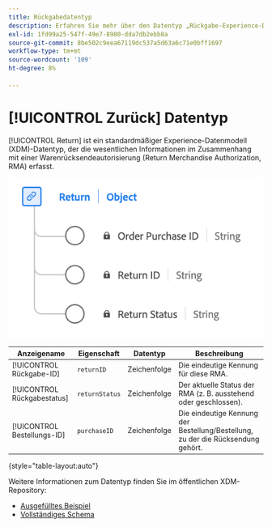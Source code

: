 ```yaml
---
title: Rückgabedatentyp
description: Erfahren Sie mehr über den Datentyp „Rückgabe-Experience-Datenmodell (XDM)“.
exl-id: 1fd99a25-547f-49e7-8980-dda7db2ebb8a
source-git-commit: 8be502c9eea67119dc537a5d63a6c71e0bff1697
workflow-type: tm+mt
source-wordcount: '109'
ht-degree: 8%

---
```


# [!UICONTROL Zurück] Datentyp

[!UICONTROL Return] ist ein standardmäßiger Experience-Datenmodell (XDM)-Datentyp, der die wesentlichen Informationen im Zusammenhang mit einer Warenrücksendeautorisierung (Return Merchandise Authorization, RMA) erfasst.

![Ein Diagramm zum Datentyp „Return“.](../images/data-types/return.png)

| Anzeigename | Eigenschaft | Datentyp | Beschreibung |
|----------------------------------|----------------------|-----------|--------------------------------------------------|
| [!UICONTROL Rückgabe-ID] | `returnID` | Zeichenfolge | Die eindeutige Kennung für diese RMA. |
| [!UICONTROL Rückgabestatus] | `returnStatus` | Zeichenfolge | Der aktuelle Status der RMA (z. B. ausstehend oder geschlossen). |
| [!UICONTROL Bestellungs-ID] | `purchaseID` | Zeichenfolge | Die eindeutige Kennung der Bestellung/Bestellung, zu der die Rücksendung gehört. |

{style="table-layout:auto"}

Weitere Informationen zum Datentyp finden Sie im öffentlichen XDM-Repository:

* [Ausgefülltes Beispiel](https://github.com/adobe/xdm/blob/master/components/datatypes/return.example.1.json)
* [Vollständiges Schema](https://github.com/adobe/xdm/blob/master/components/datatypes/return.schema.json)
